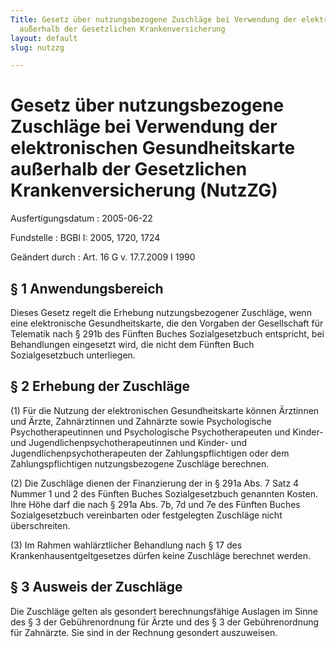 ```yaml
---
Title: Gesetz über nutzungsbezogene Zuschläge bei Verwendung der elektronischen Gesundheitskarte
  außerhalb der Gesetzlichen Krankenversicherung
layout: default
slug: nutzzg

---
```


# Gesetz über nutzungsbezogene Zuschläge bei Verwendung der elektronischen Gesundheitskarte außerhalb der Gesetzlichen Krankenversicherung (NutzZG)

Ausfertigungsdatum
:   2005-06-22

Fundstelle
:   BGBl I: 2005, 1720, 1724

Geändert durch
:   Art. 16 G v. 17.7.2009 I 1990



## § 1 Anwendungsbereich

Dieses Gesetz regelt die Erhebung nutzungsbezogener Zuschläge, wenn
eine elektronische Gesundheitskarte, die den Vorgaben der Gesellschaft
für Telematik nach § 291b des Fünften Buches Sozialgesetzbuch
entspricht, bei Behandlungen eingesetzt wird, die nicht dem Fünften
Buch Sozialgesetzbuch unterliegen.


## § 2 Erhebung der Zuschläge

(1) Für die Nutzung der elektronischen Gesundheitskarte können
Ärztinnen und Ärzte, Zahnärztinnen und Zahnärzte sowie Psychologische
Psychotherapeutinnen und Psychologische Psychotherapeuten und Kinder-
und Jugendlichenpsychotherapeutinnen und Kinder- und
Jugendlichenpsychotherapeuten der Zahlungspflichtigen oder dem
Zahlungspflichtigen nutzungsbezogene Zuschläge berechnen.

(2) Die Zuschläge dienen der Finanzierung der in § 291a Abs. 7 Satz 4
Nummer 1 und 2 des Fünften Buches Sozialgesetzbuch genannten Kosten.
Ihre Höhe darf die nach § 291a Abs. 7b, 7d und 7e des Fünften Buches
Sozialgesetzbuch vereinbarten oder festgelegten Zuschläge nicht
überschreiten.

(3) Im Rahmen wahlärztlicher Behandlung nach § 17 des
Krankenhausentgeltgesetzes dürfen keine Zuschläge berechnet werden.


## § 3 Ausweis der Zuschläge

Die Zuschläge gelten als gesondert berechnungsfähige Auslagen im Sinne
des § 3 der Gebührenordnung für Ärzte und des § 3 der Gebührenordnung
für Zahnärzte. Sie sind in der Rechnung gesondert auszuweisen.

